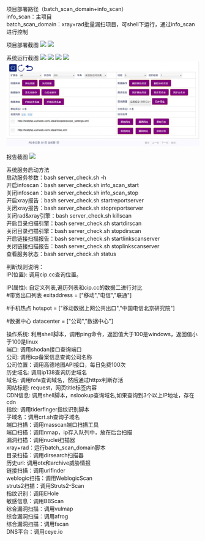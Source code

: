 项目部署路径（batch_scan_domain+info_scan） <br>
info_scan：主项目<br>
batch_scan_domain：xray+rad批量漏扫项目，可shell下运行，通过info_scan进行控制<br>

项目部署截图
<img src="https://raw.githubusercontent.com/huan-cdm/info_scan/main/images/project.png"  />
<img src="https://raw.githubusercontent.com/huan-cdm/info_scan/main/images/startproject.jpg"  />


系统运行截图
<img src="https://raw.githubusercontent.com/huan-cdm/info_scan/main/images/pic3.jpg"  />
<img src="https://raw.githubusercontent.com/huan-cdm/info_scan/main/images/pic4.jpg"  />
<img src="https://raw.githubusercontent.com/huan-cdm/info_scan/main/images/pic2.png"  />
<img src="https://raw.githubusercontent.com/huan-cdm/info_scan/main/images/pic22.png"  />
<img src="https://raw.githubusercontent.com/huan-cdm/info_scan/main/images/dirscanpic.jpg"  />



报告截图
<img src="https://raw.githubusercontent.com/huan-cdm/info_scan/main/images/report.png"  />

系统服务启动方法 <br>
启动服务参数：bash server_check.sh -h <br>
开启infoscan：bash server_check.sh info_scan_start <br>
关闭infoscan：bash server_check.sh info_scan_stop <br>
开启xray报告：bash server_check.sh startreportserver <br>
关闭xray报告：bash server_check.sh stopreportserver <br>
关闭rad&xray引擎：bash server_check.sh killscan <br>
开启目录扫描引擎：bash server_check.sh startdirscan <br>
关闭目录扫描引擎：bash server_check.sh stopdirscan <br>
开启链接扫描报告：bash server_check.sh startlinkscanserver <br>
关闭链接扫描报告：bash server_check.sh stoplinkscanserver <br>
查看服务状态：bash server_check.sh status <br>


判断规则说明：<br>
IP(位置): 调用cip.cc查询位置。<br>

IP(属性): 自定义列表,遍历列表和cip.cc的数据二进行对比<br>
#带宽出口列表
exitaddress = ["移动","电信","联通"]<br>

#手机热点
hotspot = ["移动数据上网公共出口","中国电信北京研究院"]<br>

#数据中心
datacenter = ["公司","数据中心"] <br>

操作系统: 利用shell脚本，调用ping命令，返回值大于100是windows，返回值小于100是linux<br>
端口: 调用shodan接口查询端口<br>
公司: 调用icp备案信息查询公司名称<br>
公司位置：调用高德地图API接口，每日免费100次<br>
历史域名: 调用ip138查询历史域名<br>
域名: 调用fofa查询域名，然后通过httpx判断存活<br>
网站标题: request，网页title标签内容<br>
CDN信息: 调用shell脚本，nslookup查询域名,如果查询到3个以上IP地址，存在cdn<br>
指纹: 调用tiderfinger指纹识别脚本<br>
子域名：调用crt.sh查询子域名<br>
端口扫描：调用masscan端口扫描工具<br>
端口扫描：调用nmap，ip存入队列中，放在后台扫描<br>
漏洞扫描：调用nuclei扫描器<br>
xray+rad：运行batch_scan_domain脚本 <br>
目录扫描：调用dirsearch扫描器<br>
历史url: 调用otx和archive威胁情报<br>
链接扫描：调用urlfinder<br>
weblogic扫描：调用WeblogicScan <br>
struts2扫描：调用Struts2-Scan <br>
指纹识别：调用EHole <br>
敏感信息：调用BBScan <br>
综合漏洞扫描：调用vulmap <br>
综合漏洞扫描：调用afrog <br>
综合漏洞扫描：调用fscan <br>
DNS平台：调用ceye.io <br>